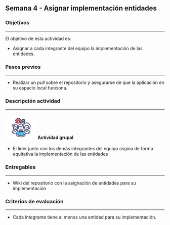 ## Semana 4 - Asignar implementación entidades

### Objetivos

---

El objetivo de esta actividad es:

- Asignar a cada integrante del equipo la implementación de las entidades.

### Pasos previos

---

- Realizar un _pull_ sobre el repositorio y asegurarse de que la aplicación en su espacio local funciona.

### Descripción actividad

---

#### ![](./../../assets/images/grupo.png) Actividad grupal

- El lider junto con los demás integrantes del equipo asgina de forma equitativa la implementación de las entidades


### Entregables

---

- Wiki del repositorio con la asignación de entidades para su implementación

### Criterios de evaluación

---

- Cada integrante tiene al menos una entidad para su implementación.
